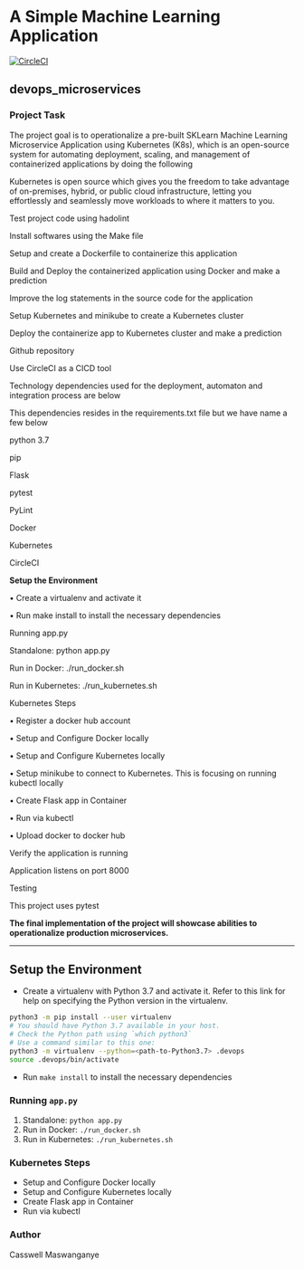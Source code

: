 # A Simple Machine Learning Application

[![CircleCI](https://dl.circleci.com/status-badge/img/gh/hollenaizer/Operationalize-a-Machine-Learning-Microservice-API/tree/main.svg?style=svg)](https://dl.circleci.com/status-badge/redirect/gh/hollenaizer/Operationalize-a-Machine-Learning-Microservice-API/tree/main)

## devops_microservices

### Project Task

The project goal is to operationalize a pre-built SKLearn Machine Learning Microservice Application using Kubernetes (K8s), which is an open-source system for automating deployment, scaling, and management of containerized applications by doing the following

Kubernetes is open source which gives you the freedom to take advantage of on-premises, hybrid, or public cloud infrastructure, letting you effortlessly and seamlessly move workloads to where it matters to you.

Test project code using hadolint

Install softwares using the Make file

Setup and create a Dockerfile to containerize this application

Build and Deploy the containerized application using Docker and make a prediction

Improve the log statements in the source code for the application

Setup Kubernetes and minikube to create a Kubernetes cluster

Deploy the containerize app to Kubernetes cluster and make a prediction

Github repository

Use CircleCI as a CICD tool

Technology dependencies used for the deployment, automaton and integration process are below

This dependencies resides in the requirements.txt file but we have name a few below

python 3.7

pip

Flask

pytest

PyLint

Docker

Kubernetes

CircleCI

**Setup the Environment**

• Create a virtualenv and activate it

• Run make install to install the necessary dependencies

Running app.py

Standalone: python app.py

Run in Docker: ./run_docker.sh

Run in Kubernetes: ./run_kubernetes.sh

Kubernetes Steps

• Register a docker hub account

• Setup and Configure Docker locally

• Setup and Configure Kubernetes locally

• Setup minikube to connect to Kubernetes. This is focusing on running kubectl locally

• Create Flask app in Container

• Run via kubectl

• Upload docker to docker hub

Verify the application is running

Application listens on port 8000

Testing

This project uses pytest

**The final implementation of the project will showcase abilities to operationalize production microservices.**

---

## Setup the Environment

* Create a virtualenv with Python 3.7 and activate it. Refer to this link for help on specifying the Python version in the virtualenv. 
```bash
python3 -m pip install --user virtualenv
# You should have Python 3.7 available in your host. 
# Check the Python path using `which python3`
# Use a command similar to this one:
python3 -m virtualenv --python=<path-to-Python3.7> .devops
source .devops/bin/activate
```
* Run `make install` to install the necessary dependencies

### Running `app.py`

1. Standalone:  `python app.py`
2. Run in Docker:  `./run_docker.sh`
3. Run in Kubernetes:  `./run_kubernetes.sh`

### Kubernetes Steps

* Setup and Configure Docker locally
* Setup and Configure Kubernetes locally
* Create Flask app in Container
* Run via kubectl

### Author

Casswell Maswanganye

